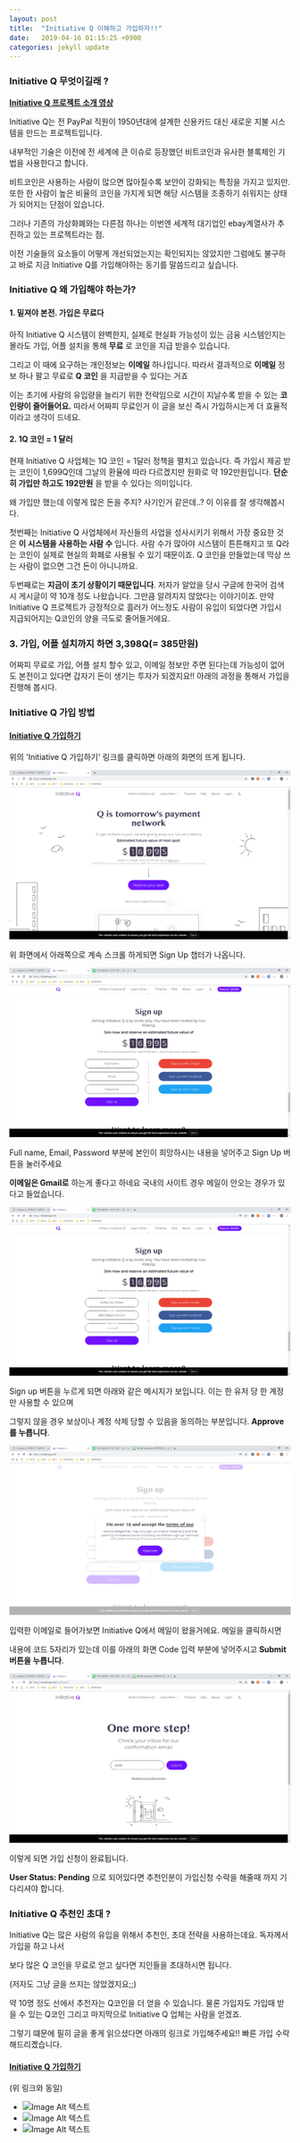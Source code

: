 ```yaml
---
layout: post
title:  "Initiative Q 이해하고 가입하자!!"
date:   2019-04-16 01:15:25 +0900
categories: jekyll update
---
```


### __Initiative Q 무엇이길래 ?__

__[Initiative Q 프로젝트 소개 영상](https://vimeo.com/271407506)__

Initiative Q는 전 PayPal 직원이 1950년대에 설계한 신용카드 대신 새로운 지불 시스템을 만드는 프로젝트입니다. 


내부적인 기술은 이전에 전 세계에 큰 이슈로 등장했던 비트코인과 유사한 블록체인 기법을 사용한다고 합니다. 


비트코인은 사용하는 사람이 많으면 많아질수록 보안이 강화되는 특징을 가지고 있지만. 또한 한 사람이 높은 비율의 코인을 가지게 되면 해당 시스템을 조종하기 쉬워지는 상태가 되어지는 단점이 있습니다. 


그러나 기존의 가상화폐와는 다른점 하나는 이번엔 세계적 대기업인 ebay계열사가 추진하고 있는 프로젝트라는 점.

이전 기술들의 요소들이 어떻게 개선되었는지는 확인되지는 않았지만 그럼에도 불구하고 바로 지금 Initiative Q를 가입해야하는 동기를 말씀드리고 싶습니다.


### __Initiative Q 왜 가입해야 하는가?__

#### __1. 밑져야 본전. 가입은 무료다__


아직 Initiative Q 시스템이 완벽한지, 실제로 현실화 가능성이 있는 금융 시스템인지는 몰라도
가입, 어플 설치을 통해 __무료__ 로 코인을 지급 받을수 있습니다.

그리고 이 때에 요구하는 개인정보는 __이메일__ 하나입니다. 따라서 결과적으로 __이메일__ 정보 하나 팔고 무료로
__Q 코인__ 을 지급받을 수 있다는 거죠

이는 초기에 사람의 유입량을 늘리기 위한 전략임으로 시간이 지날수록 받을 수 있는 __코인량이 줄어들어요.__
따라서 어짜피 무료인거 이 글을 보신 즉시 가입하시는게 더 효율적이라고 생각이 드네요.

#### __2. 1Q 코인 = 1 달러__


현재 Initiative Q 사업체는 1Q 코인 = 1달러 정책을 펼치고 있습니다. 즉 가입시 제공 받는 코인이 1,699Q인데 그날의 환율에 따라 다르겠지만 원화로 약 192만원입니다. __단순히 가입만 하고도 192만원__ 을 받을 수 있다는 의미입니다.


왜 가입만 했는데 이렇게 많은 돈을 주지? 사기인거 같은데..? 이 이유를 잘 생각해봅시다. 


첫번째는 Initiative Q 사업체에서 자신들의 사업을 성사시키기 위해서 가장 중요한 것은 __이 시스템을 사용하는 사람 수__ 입니다. 사람 수가 많아야 시스템이 튼튼해지고 또 Q라는 코인이 실제로 현실의 화폐로 사용될 수 있기 때문이죠. Q 코인을 만들었는데 막상 쓰는 사람이 없으면 그건 돈이 아니니까요.


두번째로는 __지금이 초기 상황이기 때문입니다__. 저자가 알았을 당시 구글에 한국어 검색 시 게시글이 약 10개 정도 나왔습니다. 그만큼 알려지지 않았다는 이야기이죠. 만약 Initiative Q 프로젝트가 긍정적으로 흘러가 어느정도 사람이 유입이 되었다면 가입시 지급되어지는 Q코인의 양을 극도로 줄어들거에요.

### __3. 가입, 어플 설치까지 하면 3,398Q(= 385만원)__

어짜피 무료로 가입, 어플 설치 할수 있고, 이메일 정보만 주면 된다는데 가능성이 없어도 본전이고 있다면 갑자기 돈이 생기는 투자가 되겠지요!! 아래의 과정을 통해서 가입을 진행해 봅시다.


### __Initiative Q 가입 방법__

#### __[Initiative Q 가입하기](https://initiativeq.com/invite/RCueng6QB)__


위의 'Initiative Q 가입하기' 링크를 클릭하면 아래의 화면의 뜨게 됩니다.


<img src="../res/1.png">

위 화면에서 아래쪽으로 계속 스크롤 하게되면 Sign Up 챕터가 나옵니다.

<img src="/res/2.png">

Full name, Email, Password 부분에 본인이 희망하시는 내용을 넣어주고 Sign Up 버튼을 눌러주세요


__이메일은 Gmail로__ 하는게 좋다고 하네요 국내의 사이트 경우 메일이 안오는 경우가 있다고 들었습니다.

<img src="/res/3.png">

Sign up 버튼을 누르게 되면 아래와 같은 메시지가 보입니다. 이는 한 유저 당 한 계정만 사용할 수 있으며


그렇지 않을 경우 보상이나 계정 삭제 당할 수 있음을 동의하는 부분입니다. __Approve를 누릅니다__.

<img src="/res/4.png">

입력한 이메일로 들어가보면 Initiative Q에서 메일이 왔을거에요. 메일을 클릭하시면


내용에 코드 5자리가 있는데 이를 아래의 화면 Code 입력 부분에 넣어주시고 __Submit 버튼을 누릅니다__.


<img src="/res/6.png">

이렇게 되면 가입 신청이 완료됩니다.


__User Status: Pending__ 으로 되어있다면 추천인분이 가입신청 수락을 해줄때 까지 기다리셔야 합니다.


### __Initiative Q 추천인 초대 ?__


Initiative Q는 많은 사람의 유입을 위해서 추천인, 초대 전략을 사용하는데요. 독자께서 가입을 하고 나서


보다 많은 Q 코인을 무료로 얻고 싶다면 지인들을 초대하시면 됩니다. 


(저자도 그냥 글을 쓰지는 않았겠지요;;)


약 10명 정도 선에서 추천자는 Q코인을 더 얻을 수 있습니다. 물론 가입자도 가입때 받을 수 있는 Q코인 그리고 마지막으로 Initiative Q 업체는 사람을 얻겠죠.


그렇기 떄문에 필히 글을 좋게 읽으셨다면 아래의 링크로 가입해주세요!! 빠른 가입 수락 해드리곘습니다.


#### __[Initiative Q 가입하기](https://initiativeq.com/invite/RCueng6QB)__
(위 링크와 동일)

- ![Image Alt 텍스트]({{site.url}}/assets/img/1.png )
- ![Image Alt 텍스트](http://blog.jaeyoon.io/assets/img/1.png)
- ![Image Alt 텍스트](/assets/img/1.png)


